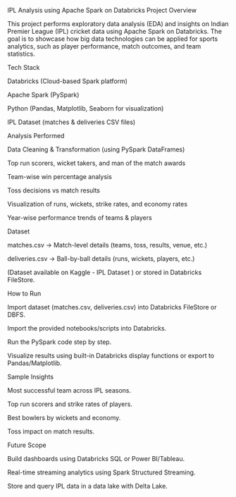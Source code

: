 IPL Analysis using Apache Spark on Databricks
Project Overview

This project performs exploratory data analysis (EDA) and insights on Indian Premier League (IPL) cricket data using Apache Spark on Databricks.
The goal is to showcase how big data technologies can be applied for sports analytics, such as player performance, match outcomes, and team statistics.

 Tech Stack

Databricks (Cloud-based Spark platform)

Apache Spark (PySpark)

Python (Pandas, Matplotlib, Seaborn for visualization)

IPL Dataset (matches & deliveries CSV files)

 Analysis Performed

Data Cleaning & Transformation (using PySpark DataFrames)

Top run scorers, wicket takers, and man of the match awards

Team-wise win percentage analysis

Toss decisions vs match results

Visualization of runs, wickets, strike rates, and economy rates

Year-wise performance trends of teams & players

 Dataset

matches.csv → Match-level details (teams, toss, results, venue, etc.)

deliveries.csv → Ball-by-ball details (runs, wickets, players, etc.)

(Dataset available on Kaggle - IPL Dataset
) or stored in Databricks FileStore.

 How to Run

Import dataset (matches.csv, deliveries.csv) into Databricks FileStore or DBFS.

Import the provided notebooks/scripts into Databricks.

Run the PySpark code step by step.

Visualize results using built-in Databricks display functions or export to Pandas/Matplotlib.

Sample Insights

Most successful team across IPL seasons.

Top run scorers and strike rates of players.

 Best bowlers by wickets and economy.

 Toss impact on match results.

 Future Scope

Build dashboards using Databricks SQL or Power BI/Tableau.

Real-time streaming analytics using Spark Structured Streaming.

Store and query IPL data in a data lake with Delta Lake.
